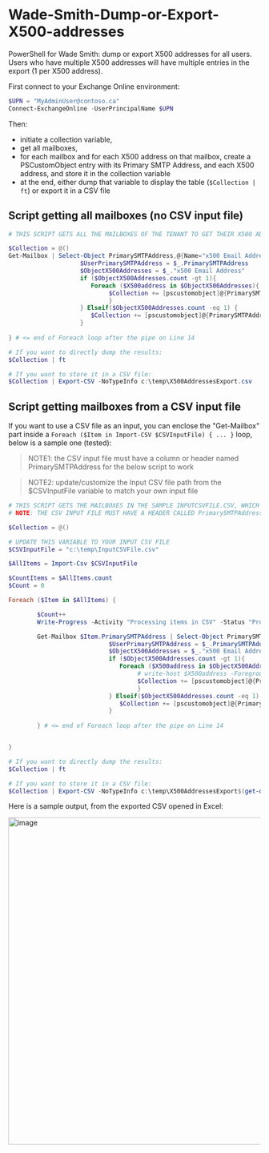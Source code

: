 # Wade-Smith-Dump-or-Export-X500-addresses
PowerShell for Wade Smith: dump or export X500 addresses for all users. Users who have multiple X500 addresses will have multiple entries in the export (1 per X500 address).

First connect to your Exchange Online environment:

```PowerShell
$UPN = "MyAdminUser@contoso.ca"
Connect-ExchangeOnline -UserPrincipalName $UPN
```

Then:
- initiate a collection variable,
- get all mailboxes,
- for each mailbox and for each X500 address on that mailbox, create a PSCustomObject entry with its Primary SMTP Address, and each X500 address, and store it in the collection variable
- at the end, either dump that variable to display the table (```$Collection | ft```) or export it in a CSV file

## Script getting all mailboxes (no CSV input file)

```PowerShell
# THIS SCRIPT GETS ALL THE MAILBOXES OF THE TENANT TO GET THEIR X500 ADDRESS

$Collection = @()
Get-Mailbox | Select-Object PrimarySMTPAddress,@{Name="x500 Email Address";Expression={$_.EmailAddresses |Where-Object {$_ -match "x500:*"}}} | Foreach {
                    $UserPrimarySMTPAddress = $_.PrimarySMTPAddress
                    $ObjectX500Addresses = $_."x500 Email Address"
                    if ($ObjectX500Addresses.count -gt 1){
                       Foreach ($X500address in $ObjectX500Addresses){ 
                            $Collection += [pscustomobject]@{PrimarySMTPAddress = $UserPrimarySMTPAddress; 'x500 Email Address' = $X500address}
                            }
                    } Elseif($ObjectX500Addresses.count -eq 1) {
                       $Collection += [pscustomobject]@{PrimarySMTPAddress = $UserPrimarySMTPAddress; 'x500 Email Address' = $ObjectX500Addresses}
                    }
                    
} # <= end of Foreach loop after the pipe on Line 14

# If you want to directly dump the results:
$Collection | ft

# If you want to store it in a CSV file:
$Collection | Export-CSV -NoTypeInfo c:\temp\X500AddressesExport.csv
```

## Script getting mailboxes from a CSV input file

If you want to use a CSV file as an input, you can enclose the "Get-Mailbox" part inside a ```Foreach ($Item in Import-CSV $CSVInputFile) { ... }``` loop, below is a sample one (tested):

> NOTE1: the CSV input file must have a column or header named PrimarySMTPAddress for the below script to work

> NOTE2: update/customize the Input CSV file path from the $CSVInputFile variable to match your own input file

```PowerShell
# THIS SCRIPT GETS THE MAILBOXES IN THE SAMPLE INPUTCSVFILE.CSV, WHICH PATH IS STORED IN THE $CSVInputFile VARIABLE.
# NOTE: THE CSV INPUT FILE MUST HAVE A HEADER CALLED PrimarySMTPAddress (case insensitive) FOR THE SCRIPT TO GET THE PRIMARY SMTP VALUE.

$Collection = @()

# UPDATE THIS VARIABLE TO YOUR INPUT CSV FILE
$CSVInputFile = "c:\temp\InputCSVFile.csv"

$AllItems = Import-Csv $CSVInputFile

$CountItems = $AllItems.count
$Count = 0

Foreach ($Item in $AllItems) {

        $Count++
        Write-Progress -Activity "Processing items in CSV" -Status "Processing mailbox $($Item.PrimarySMTPAddress)" -PercentComplete (($Count/$CountItems)*100)

        Get-Mailbox $Item.PrimarySMTPAddress | Select-Object PrimarySMTPAddress,@{Name="x500 Email Address";Expression={$_.EmailAddresses |Where-Object {$_ -match "x500:*"}}} | Foreach {
                            $UserPrimarySMTPAddress = $_.PrimarySMTPAddress
                            $ObjectX500Addresses = $_."x500 Email Address"
                            if ($ObjectX500Addresses.count -gt 1){
                               Foreach ($X500address in $ObjectX500Addresses){ 
                                    # write-host $X500address -ForegroundColor Green
                                    $Collection += [pscustomobject]@{PrimarySMTPAddress = $UserPrimarySMTPAddress; 'x500 Email Address' = $X500address}
                                    }
                            } Elseif($ObjectX500Addresses.count -eq 1) {
                               $Collection += [pscustomobject]@{PrimarySMTPAddress = $UserPrimarySMTPAddress; 'x500 Email Address' = $ObjectX500Addresses}
                            }
                    
        } # <= end of Foreach loop after the pipe on Line 14


}

# If you want to directly dump the results:
$Collection | ft

# If you want to store it in a CSV file:
$Collection | Export-CSV -NoTypeInfo c:\temp\X500AddressesExport$(get-date -F "ddMMyyyy_hh-mm-ss").csv
```


Here is a sample output, from the exported CSV opened in Excel:

<img width="654" alt="image" src="https://github.com/SammyKrosoft/Wade-Smith-Dump-or-Export-X500-addresses/assets/33433229/7185b289-f059-46d5-979b-115da64ff23b" width = 100%>

